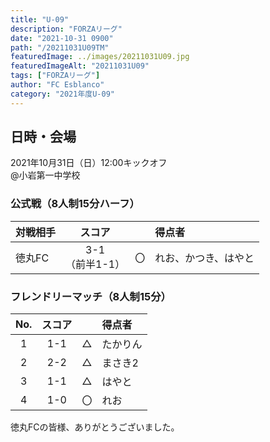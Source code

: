 ```yaml
---
title: "U-09"
description: "FORZAリーグ"
date: "2021-10-31 0900"
path: "/20211031U09TM"
featuredImage: ../images/20211031U09.jpg
featuredImageAlt: "20211031U09"
tags: ["FORZAリーグ"]
author: "FC Esblanco"
category: "2021年度U-09"
---
```


## 日時・会場

2021年10月31日（日）12:00キックオフ <br>
@小岩第一中学校

### 公式戦（8人制15分ハーフ）　

| 対戦相手| スコア |   | 得点者  |
|:----|:------:|:-:|:--------|
| 徳丸FC | 3-1<br>（前半1-1） | 〇 |れお、かつき、はやと|


### フレンドリーマッチ（8人制15分）

| No.| スコア |   | 得点者  |
|:--:|:------:|:-:|:--------|
| 1  | 1-1 | △ |たかりん|
| 2  | 2-2 | △ |まさき2|
| 3  | 1-1 | △ |はやと|
| 4  | 1-0 | 〇 |れお|

徳丸FCの皆様、ありがとうございました。